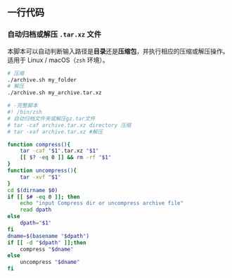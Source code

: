 ###  

## 一行代码

### 自动归档或解压 `.tar.xz` 文件

本脚本可以自动判断输入路径是**目录**还是**压缩包**，并执行相应的压缩或解压操作。  
适用于 Linux / macOS（`zsh` 环境）。
```bash
# 压缩
./archive.sh my_folder
# 解压
./archive.sh my_archive.tar.xz

# -完整脚本
#! /bin/zsh
# 自动归档文件夹或解压gz.tar文件
# tar -caf archive.tar.xz directory 压缩
# tar -xaf archive.tar.xz #解压

function compress(){
	tar -caf "$1".tar.xz "$1"
	[[ $? -eq 0 ]] && rm -rf "$1"
}
function uncompress(){
	tar -xvf "$1"
}
cd $(dirname $0)
if [[ $# -eq 0 ]]; then
	echo "input Compress dir or uncompress archive file"
	read dpath
else
	dpath="$1"
fi
dname=$(basename "$dpath")
if [[ -d "$dpath" ]];then
	compress "$dname"
else
	uncompress "$dname"
fi
```
<!--stackedit_data:
eyJoaXN0b3J5IjpbMTM1MDgxNjI3MSwtMjY1ODE2Mzg3XX0=
-->